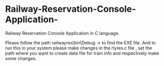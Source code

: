 # Railway-Reservation-Console-Application-
Railway Reservation Console Application  in C language.

Please follow the path railwayres\bin\Debug -> to find the EXE file.
And to run this in your system please make changes in the rlyres.c file , set the path where you want to create data file for train info and respectively make some changes.
